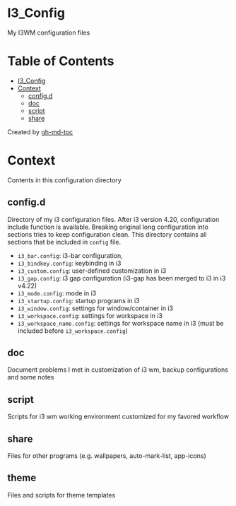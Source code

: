# I3_Config
My I3WM configuration files

Table of Contents
=================

* [I3_Config](#i3_config)
* [Context](#context)
   * [config.d](#config.d)
   * [doc](#doc)
   * [script](#script)
   * [share](#share)

Created by [gh-md-toc](https://github.com/ekalinin/github-markdown-toc)

# Context
Contents in this configuration directory

## config.d
Directory of my i3 configuration files.
After i3 version 4.20, configuration include function is available.
Breaking original long configuration into sections tries to keep configuration clean.
This directory contains all sections that be included in `config` file.

- `i3_bar.config`: i3-bar configuration,
- `i3_bindkey.config`: keybinding in i3
- `i3_custom.config`: user-defined customization in i3
- `i3_gap.config`: i3 gap configuration (i3-gap has been merged to i3 in i3 v4.22)
- `i3_mode.config`: mode in i3
- `i3_startup.config`: startup programs in i3
- `i3_window.config`: settings for window/container in i3
- `i3_workspace.config`: settings for workspace in i3
- `i3_workspace_name.config`: settings for workspace name in i3 (must be included before `i3_workspace.config`)

## doc
Document problems I met in customization of i3 wm, backup configurations and some notes

## script
Scripts for i3 wm working environment customized for my favored workflow

## share
Files for other programs (e.g. wallpapers, auto-mark-list, app-icons)

## theme
Files and scripts for theme templates
